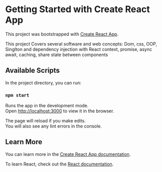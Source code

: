 # Getting Started with Create React App

This project was bootstrapped with [Create React App](https://github.com/facebook/create-react-app).

This project Covers several software and web concepts:
Dom, css, OOP, Singlton and dependency injection with React context, promise, async await, caching, share state between components

## Available Scripts

In the project directory, you can run:

### `npm start`

Runs the app in the development mode.\
Open [http://localhost:3000](http://localhost:3000) to view it in the browser.

The page will reload if you make edits.\
You will also see any lint errors in the console.

## Learn More

You can learn more in the [Create React App documentation](https://facebook.github.io/create-react-app/docs/getting-started).

To learn React, check out the [React documentation](https://reactjs.org/).
